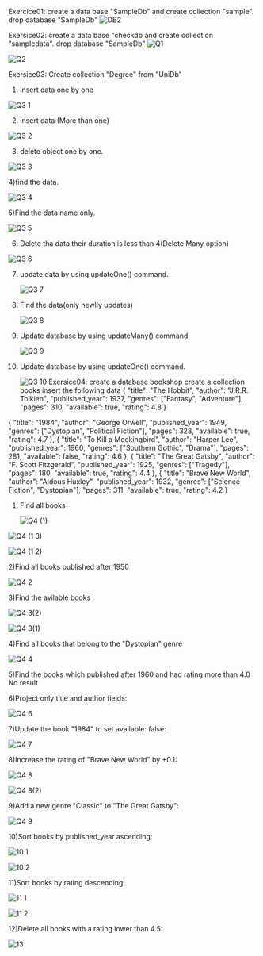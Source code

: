 Exercice01:
create a data base "SampleDb" and create collection "sample".
drop database "SampleDb"
![DB2](https://github.com/user-attachments/assets/c94f5293-7d81-4c54-b9f5-4693e27cf54d)


Exersice02: 
create a data base "checkdb and create collection "sampledata".
drop database "SampleDb"
![Q1](https://github.com/user-attachments/assets/a0e3639c-f26f-490b-bd21-194f74c9fe6f)

![Q2](https://github.com/user-attachments/assets/2ad7f8ef-2fcb-4b72-bb7e-5f820e7cd750)

Exersice03:
Create collection "Degree" from "UniDb"

1) insert data one by one

![Q3 1](https://github.com/user-attachments/assets/383161e2-dc7a-43f1-8661-ae38b8779c35)

2) insert data (More than one)

![Q3 2](https://github.com/user-attachments/assets/b11bb0f8-ef61-4a6d-88e3-69402c9dca05)

3) delete object one by one.

![Q3 3](https://github.com/user-attachments/assets/24ce0666-9b4c-4d69-a35e-9818c44798d4)

4)find the data.

![Q3 4](https://github.com/user-attachments/assets/a0eeeeaa-bf52-4ef5-a4d6-7c0343658e1c)

5)Find the data name only.

![Q3 5](https://github.com/user-attachments/assets/551263c5-ce2a-4125-a52f-604883326d2d)

6) Delete tha data their duration is less than 4(Delete Many option)

![Q3 6](https://github.com/user-attachments/assets/e880de00-50c1-42cf-90b1-44f69a15c703)

7) update data by using updateOne() command.

   ![Q3 7](https://github.com/user-attachments/assets/058150fb-62b4-46d3-99f6-475f63c91823)

8) Find the data(only newlly updates)

   ![Q3 8](https://github.com/user-attachments/assets/c138c202-9782-434f-b31c-4b80374f73d4)

9) Update database by using updateMany() command.

    ![Q3 9](https://github.com/user-attachments/assets/4478e5c3-4742-41a9-98c7-2b36aeac3bde)

10) Update database by using updateOne() command.

    ![Q3 10](https://github.com/user-attachments/assets/06f6a644-adfa-41b2-b483-290100e3bc9f)
Exersice04:
create a database bookshop
create a collection books
insert the following data
{
  "title": "The Hobbit",
  "author": "J.R.R. Tolkien",
  "published_year": 1937,
  "genres": ["Fantasy", "Adventure"],
  "pages": 310,
  "available": true,
  "rating": 4.8
}

  {
    "title": "1984",
    "author": "George Orwell",
    "published_year": 1949,
    "genres": ["Dystopian", "Political Fiction"],
    "pages": 328,
    "available": true,
    "rating": 4.7
  },
  {
    "title": "To Kill a Mockingbird",
    "author": "Harper Lee",
    "published_year": 1960,
    "genres": ["Southern Gothic", "Drama"],
    "pages": 281,
    "available": false,
    "rating": 4.6
  },
  {
    "title": "The Great Gatsby",
    "author": "F. Scott Fitzgerald",
    "published_year": 1925,
    "genres": ["Tragedy"],
    "pages": 180,
    "available": true,
    "rating": 4.4
  },
  {
    "title": "Brave New World",
    "author": "Aldous Huxley",
    "published_year": 1932,
    "genres": ["Science Fiction", "Dystopian"],
    "pages": 311,
    "available": true,
    "rating": 4.2
  }

1) Find all books

   ![Q4 (1)](https://github.com/user-attachments/assets/ff0b6b97-80a6-485b-9617-097dcea7a670)

  
  ![Q4 (1 3)](https://github.com/user-attachments/assets/59ae09b4-f079-4328-9192-ae1a3dca4856)

  
![Q4 (1 2)](https://github.com/user-attachments/assets/7175ac5a-458d-48d6-8424-1b4745552611)


2)Find all books published after 1950

![Q4 2](https://github.com/user-attachments/assets/810172ba-9fb6-4bd0-93b8-80117f807523)

3)Find the avilable books

![Q4 3(2)](https://github.com/user-attachments/assets/8e7ed7e8-c656-48cb-9989-465620cacd99)


![Q4 3(1)](https://github.com/user-attachments/assets/9a4be6f8-b672-40cf-b801-44d3921883d5)

4)Find all books that belong to the "Dystopian" genre

![Q4 4](https://github.com/user-attachments/assets/567dc538-a2b6-4b10-8d70-e6190d69c531)

5)Find the books which published after 1960 and had rating more than 4.0
No result

6)Project only title and author fields:

![Q4 6](https://github.com/user-attachments/assets/8b1698bf-7030-4c82-b1e0-dc389a0d760b)

7)Update the book "1984" to set available: false:

![Q4 7](https://github.com/user-attachments/assets/59580b2c-d57e-4540-8e35-c373bcc20e4e)

8)Increase the rating of "Brave New World" by +0.1:

![Q4 8](https://github.com/user-attachments/assets/5485f84c-16dd-41d5-b10e-9d8518b87c2f)

![Q4 8(2)](https://github.com/user-attachments/assets/88b798ef-2814-4675-b5a2-2d1936765e15)

9)Add a new genre "Classic" to "The Great Gatsby":

![Q4 9](https://github.com/user-attachments/assets/3bdc52d2-0a25-4188-8418-b72f1c32e7ea)

10)Sort books by published_year ascending:

![10 1](https://github.com/user-attachments/assets/b9189022-dc2e-4efc-981c-3db1d9f6e5f4)

![10 2](https://github.com/user-attachments/assets/16f70d97-ec0e-44af-bd3f-50fdb22d048a)

11)Sort books by rating descending:

![11 1](https://github.com/user-attachments/assets/fd105f90-6417-41fa-ab60-fe1f16f886e8)

![11 2](https://github.com/user-attachments/assets/b01f1d3d-5f7f-4f61-8112-de5b3d66f1c5)

12)Delete all books with a rating lower than 4.5:

![13](https://github.com/user-attachments/assets/987eac12-9502-4d61-a929-2adee554f0e3)

